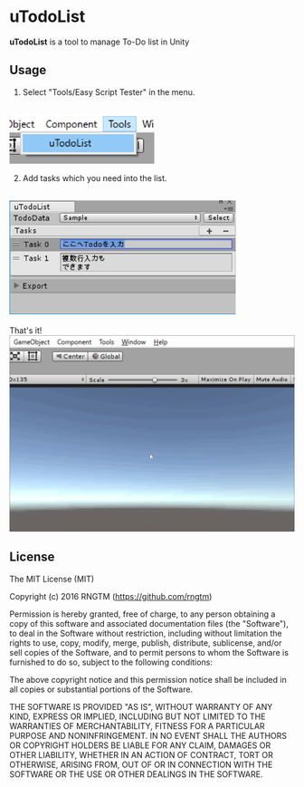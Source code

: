 uTodoList
============
**uTodoList** is a tool to manage To-Do list in Unity

Usage
-------
1) Select "Tools/Easy Script Tester" in the menu.
<br>
<img width = 256 src = "./Demo/usage_1.png">

<br>

2) Add tasks which you need into the list.
<br>
<img width = 400 src = "./Demo/usage_2.png">

<br>
<br>
That's it!
<br>
<img src = "./Demo/demo.gif">

License
-------
The MIT License (MIT)

Copyright (c) 2016 RNGTM (https://github.com/rngtm)

Permission is hereby granted, free of charge, to any person obtaining a copy of
this software and associated documentation files (the "Software"), to deal in
the Software without restriction, including without limitation the rights to
use, copy, modify, merge, publish, distribute, sublicense, and/or sell copies of
the Software, and to permit persons to whom the Software is furnished to do so,
subject to the following conditions:

The above copyright notice and this permission notice shall be included in all
copies or substantial portions of the Software.

THE SOFTWARE IS PROVIDED "AS IS", WITHOUT WARRANTY OF ANY KIND, EXPRESS OR
IMPLIED, INCLUDING BUT NOT LIMITED TO THE WARRANTIES OF MERCHANTABILITY, FITNESS
FOR A PARTICULAR PURPOSE AND NONINFRINGEMENT. IN NO EVENT SHALL THE AUTHORS OR
COPYRIGHT HOLDERS BE LIABLE FOR ANY CLAIM, DAMAGES OR OTHER LIABILITY, WHETHER
IN AN ACTION OF CONTRACT, TORT OR OTHERWISE, ARISING FROM, OUT OF OR IN
CONNECTION WITH THE SOFTWARE OR THE USE OR OTHER DEALINGS IN THE SOFTWARE.
